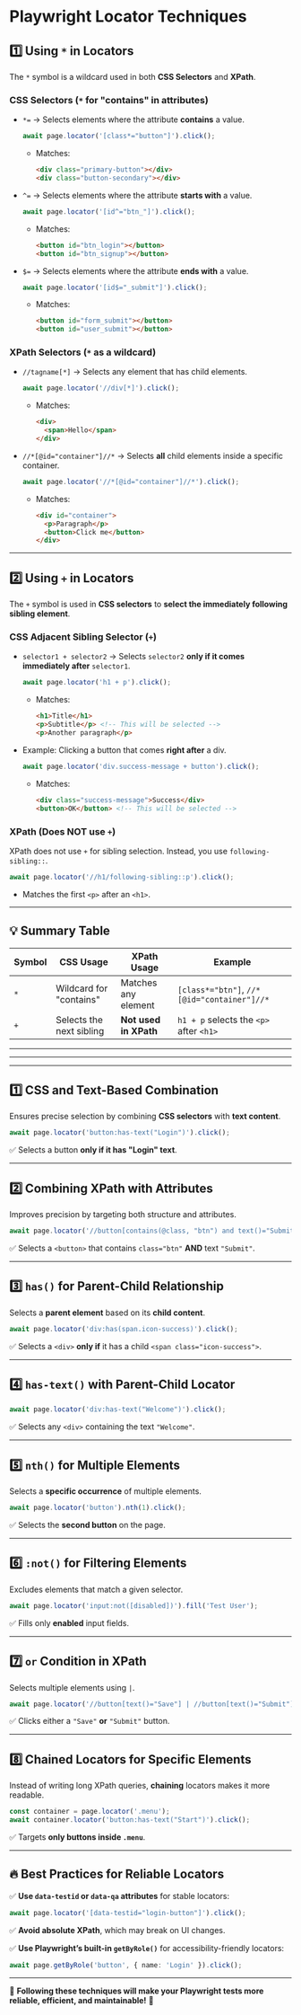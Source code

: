 # Playwright Locator Techniques

## 1️⃣ Using `*` in Locators
The `*` symbol is a wildcard used in both **CSS Selectors** and **XPath**.

### CSS Selectors (`*` for "contains" in attributes)
- `*=` → Selects elements where the attribute **contains** a value.
  ```ts
  await page.locator('[class*="button"]').click();
  ```
  - Matches:
    ```html
    <div class="primary-button"></div>
    <div class="button-secondary"></div>
    ```

- `^=` → Selects elements where the attribute **starts with** a value.
  ```ts
  await page.locator('[id^="btn_"]').click();
  ```
  - Matches:
    ```html
    <button id="btn_login"></button>
    <button id="btn_signup"></button>
    ```

- `$=` → Selects elements where the attribute **ends with** a value.
  ```ts
  await page.locator('[id$="_submit"]').click();
  ```
  - Matches:
    ```html
    <button id="form_submit"></button>
    <button id="user_submit"></button>
    ```

### XPath Selectors (`*` as a wildcard)
- `//tagname[*]` → Selects any element that has child elements.
  ```ts
  await page.locator('//div[*]').click();
  ```
  - Matches:
    ```html
    <div>
      <span>Hello</span>
    </div>
    ```

- `//*[@id="container"]//*` → Selects **all** child elements inside a specific container.
  ```ts
  await page.locator('//*[@id="container"]//*').click();
  ```
  - Matches:
    ```html
    <div id="container">
      <p>Paragraph</p>
      <button>Click me</button>
    </div>
    ```

---

## 2️⃣ Using `+` in Locators
The `+` symbol is used in **CSS selectors** to **select the immediately following sibling element**.

### CSS Adjacent Sibling Selector (`+`)
- `selector1 + selector2` → Selects `selector2` **only if it comes immediately after** `selector1`.

  ```ts
  await page.locator('h1 + p').click();
  ```
  - Matches:
    ```html
    <h1>Title</h1>
    <p>Subtitle</p> <!-- This will be selected -->
    <p>Another paragraph</p>
    ```

- Example: Clicking a button that comes **right after** a div.
  ```ts
  await page.locator('div.success-message + button').click();
  ```
  - Matches:
    ```html
    <div class="success-message">Success</div>
    <button>OK</button> <!-- This will be selected -->
    ```

### XPath (Does NOT use `+`)
XPath does not use `+` for sibling selection. Instead, you use `following-sibling::`.
  ```ts
  await page.locator('//h1/following-sibling::p').click();
  ```
  - Matches the first `<p>` after an `<h1>`.

---

## 💡 Summary Table
| Symbol  | CSS Usage | XPath Usage | Example |
|---------|-----------|-------------|---------|
| `*` | Wildcard for "contains" | Matches any element | `[class*="btn"]`, `//*[@id="container"]//*` |
| `+` | Selects the next sibling | **Not used in XPath** | `h1 + p` selects the `<p>` after `<h1>` |


---
---
---


## **1️⃣ CSS and Text-Based Combination**
Ensures precise selection by combining **CSS selectors** with **text content**.

```ts
await page.locator('button:has-text("Login")').click();
```

✅ Selects a button **only if it has "Login" text**.

---

## **2️⃣ Combining XPath with Attributes**
Improves precision by targeting both structure and attributes.

```ts
await page.locator('//button[contains(@class, "btn") and text()="Submit"]').click();
```

✅ Selects a `<button>` that contains `class="btn"` **AND** text `"Submit"`.

---

## **3️⃣ `has()` for Parent-Child Relationship**
Selects a **parent element** based on its **child content**.

```ts
await page.locator('div:has(span.icon-success)').click();
```

✅ Selects a `<div>` **only if** it has a child `<span class="icon-success">`.

---

## **4️⃣ `has-text()` with Parent-Child Locator**
```ts
await page.locator('div:has-text("Welcome")').click();
```

✅ Selects any `<div>` containing the text `"Welcome"`.

---

## **5️⃣ `nth()` for Multiple Elements**
Selects a **specific occurrence** of multiple elements.

```ts
await page.locator('button').nth(1).click();
```

✅ Selects the **second button** on the page.

---

## **6️⃣ `:not()` for Filtering Elements**
Excludes elements that match a given selector.

```ts
await page.locator('input:not([disabled])').fill('Test User');
```

✅ Fills only **enabled** input fields.

---

## **7️⃣ `or` Condition in XPath**
Selects multiple elements using `|`.

```ts
await page.locator('//button[text()="Save"] | //button[text()="Submit"]').click();
```

✅ Clicks either a `"Save"` **or** `"Submit"` button.

---

## **8️⃣ Chained Locators for Specific Elements**
Instead of writing long XPath queries, **chaining** locators makes it more readable.

```ts
const container = page.locator('.menu');
await container.locator('button:has-text("Start")').click();
```

✅ Targets **only buttons inside `.menu`**.

---

## **🔥 Best Practices for Reliable Locators**
✅ **Use `data-testid` or `data-qa` attributes** for stable locators:

```ts
await page.locator('[data-testid="login-button"]').click();
```

✅ **Avoid absolute XPath**, which may break on UI changes.

✅ **Use Playwright’s built-in `getByRole()`** for accessibility-friendly locators:

```ts
await page.getByRole('button', { name: 'Login' }).click();
```

---

🎯 **Following these techniques will make your Playwright tests more reliable, efficient, and maintainable!** 🚀


